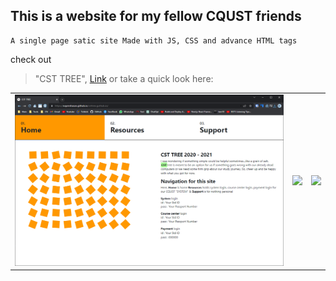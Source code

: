 ## This is a website for my fellow CQUST friends

    A single page satic site Made with JS, CSS and advance HTML tags

check out
> "CST TREE", [Link](https://nayemhasan.github.io/Static_Website/)
or take a quick look here:
<table>
  <tr> 
    <td><img src="https://github.com/Nayemhasan/Static_Website/blob/main/img/pics/home.png"></td>
    <td><img src="https://github.com/Nayemhasan/csttree.guthub.io/blob/main/img/pics/resources.png"></td>
    <td><img src="https://github.com/Nayemhasan/csttree.guthub.io/blob/main/img/pics/support.png"></td>
  </tr>
</table>
